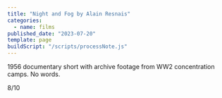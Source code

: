 ```yaml
---
title: "Night and Fog by Alain Resnais"
categories:
  - name: films
published_date: "2023-07-20"
template: page
buildScript: "/scripts/processNote.js"
---
```


1956 documentary short with archive footage from WW2 concentration camps. No words.

8/10
